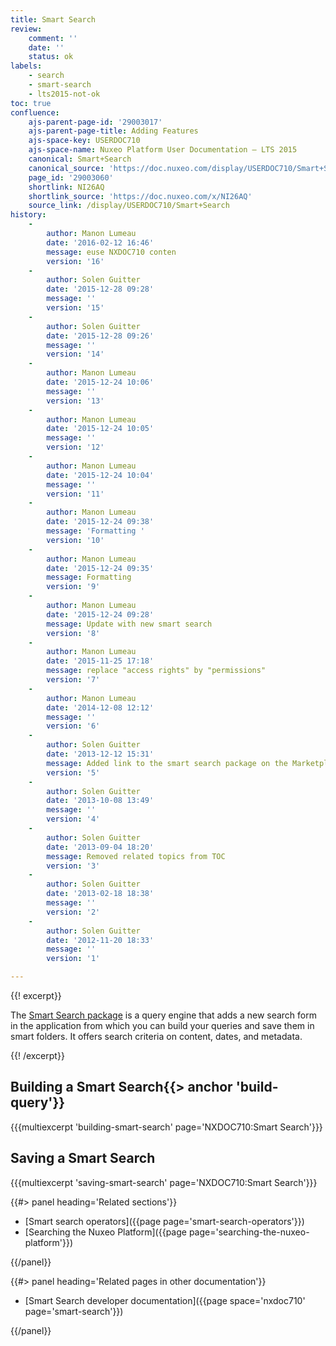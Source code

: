 ```yaml
---
title: Smart Search
review:
    comment: ''
    date: ''
    status: ok
labels:
    - search
    - smart-search
    - lts2015-not-ok
toc: true
confluence:
    ajs-parent-page-id: '29003017'
    ajs-parent-page-title: Adding Features
    ajs-space-key: USERDOC710
    ajs-space-name: Nuxeo Platform User Documentation — LTS 2015
    canonical: Smart+Search
    canonical_source: 'https://doc.nuxeo.com/display/USERDOC710/Smart+Search'
    page_id: '29003060'
    shortlink: NI26AQ
    shortlink_source: 'https://doc.nuxeo.com/x/NI26AQ'
    source_link: /display/USERDOC710/Smart+Search
history:
    -
        author: Manon Lumeau
        date: '2016-02-12 16:46'
        message: euse NXDOC710 conten
        version: '16'
    -
        author: Solen Guitter
        date: '2015-12-28 09:28'
        message: ''
        version: '15'
    -
        author: Solen Guitter
        date: '2015-12-28 09:26'
        message: ''
        version: '14'
    -
        author: Manon Lumeau
        date: '2015-12-24 10:06'
        message: ''
        version: '13'
    -
        author: Manon Lumeau
        date: '2015-12-24 10:05'
        message: ''
        version: '12'
    -
        author: Manon Lumeau
        date: '2015-12-24 10:04'
        message: ''
        version: '11'
    -
        author: Manon Lumeau
        date: '2015-12-24 09:38'
        message: 'Formatting '
        version: '10'
    -
        author: Manon Lumeau
        date: '2015-12-24 09:35'
        message: Formatting
        version: '9'
    -
        author: Manon Lumeau
        date: '2015-12-24 09:28'
        message: Update with new smart search
        version: '8'
    -
        author: Manon Lumeau
        date: '2015-11-25 17:18'
        message: replace "access rights" by "permissions"
        version: '7'
    -
        author: Manon Lumeau
        date: '2014-12-08 12:12'
        message: ''
        version: '6'
    -
        author: Solen Guitter
        date: '2013-12-12 15:31'
        message: Added link to the smart search package on the Marketplace
        version: '5'
    -
        author: Solen Guitter
        date: '2013-10-08 13:49'
        message: ''
        version: '4'
    -
        author: Solen Guitter
        date: '2013-09-04 18:20'
        message: Removed related topics from TOC
        version: '3'
    -
        author: Solen Guitter
        date: '2013-02-18 18:38'
        message: ''
        version: '2'
    -
        author: Solen Guitter
        date: '2012-11-20 18:33'
        message: ''
        version: '1'

---
```

{{! excerpt}}

The [Smart Search package](https://connect.nuxeo.com/nuxeo/site/marketplace/package/nuxeo-platform-smart-search) is a query engine that adds a new search form in the application from which you can build your queries and save them in smart folders. It offers search criteria on content, dates, and metadata.

{{! /excerpt}}

## Building a Smart Search{{> anchor 'build-query'}}

{{{multiexcerpt 'building-smart-search' page='NXDOC710:Smart Search'}}}

## Saving a Smart Search

{{{multiexcerpt 'saving-smart-search' page='NXDOC710:Smart Search'}}}

<div class="row" data-equalizer data-equalize-on="medium"><div class="column medium-6">{{#> panel heading='Related sections'}}

- [Smart search operators]({{page page='smart-search-operators'}})
- [Searching the Nuxeo Platform]({{page page='searching-the-nuxeo-platform'}})

{{/panel}}</div><div class="column medium-6">{{#> panel heading='Related pages in other documentation'}}

- [Smart Search developer documentation]({{page space='nxdoc710' page='smart-search'}})

{{/panel}}</div></div>
